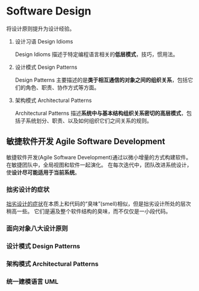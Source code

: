 # Software Design

将设计原则提升为设计经验。

1. 设计习语 Design Idioms

   Design Idioms 描述于特定编程语言相关的**低层模式**，技巧，惯用法。

2. 设计模式 Design Patterns

   Design Patterns 主要描述的是**类于相互通信的对象之间的组织关系**，包括它们的角色、职责、协作方式等方面。

3. 架构模式 Architectural Patterns

   Architectural Patterns 描述**系统中与基本结构组织关系密切的高层模式**，包括子系统划分、职责、以及如何组织它们之间关系的规则。

## 敏捷软件开发 Agile Software Development

敏捷软件开发(Agile Software Development)通过以微小增量的方式构建软件。
在敏捷团队中，全局视图和软件一起演化。
在每次迭代中，团队改进系统设计，使**设计尽可能适用于当前系统**。

### 拙劣设计的症状

[拙劣设计的症状]()在本质上和代码的“臭味”(smell)相似，但是拙劣设计所处的层次稍高一些。
它们是遍及整个软件结构的臭味，而不仅仅是一小段代码。

### 面向对象八大设计原则

### 设计模式  Design Patterns

### 架构模式 Architectural Patterns

### 统一建模语言 UML
